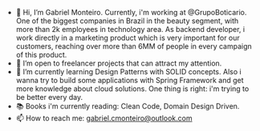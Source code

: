 - 👋 Hi, I’m Gabriel Monteiro. Currently, i'm working at @GrupoBoticario. One of the biggest companies in Brazil in the beauty segment, with more than 2k employees in technology area. As backend developer, i work directly in a marketing product which is very important for our customers, reaching over more than 6MM of people in every campaign of this product.
- 👀 I’m open to freelancer projects that can attract my attention. 
- 🌱 I’m currently learning Design Patterns with SOLID concepts. Also i wanna try to build some applications with Spring Framework and get more knowledge about cloud solutions. One thing is right: i'm trying to be better every day.
- :books: Books i'm currently reading: Clean Code, Domain Design Driven. 
- 📫 How to reach me: gabriel.cmonteiro@outlook.com
<!---
gcmonteiro02/gcmonteiro02 is a ✨ special ✨ repository because its `README.md` (this file) appears on your GitHub profile.
You can click the Preview link to take a look at your changes.
--->

